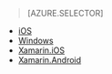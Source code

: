 > [AZURE.SELECTOR]
- [iOS](../articles/app-service-mobile-dotnet-backend-ios-get-started-users-preview.md)
- [Windows](../articles/app-service-mobile-dotnet-backend-windows-store-dotnet-get-started-users-preview.md)
- [Xamarin.iOS](../articles/app-service-mobile-dotnet-backend-xamarin-ios-get-started-users-preview.md)
- [Xamarin.Android](../articles/app-service-mobile-dotnet-backend-xamarin-android-get-started-users-preview.md)

<!---HONumber=Oct15_HO3-->